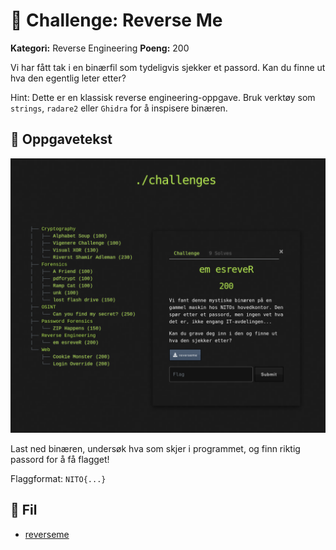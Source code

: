# 🧩 Challenge: Reverse Me

**Kategori:** Reverse Engineering
**Poeng:** 200

Vi har fått tak i en binærfil som tydeligvis sjekker et passord. Kan du finne ut hva den egentlig leter etter?

Hint: Dette er en klassisk reverse engineering-oppgave. Bruk verktøy som `strings`, `radare2` eller `Ghidra` for å inspisere binæren.

## 📝 Oppgavetekst

![Oppgavetekst](assets/Reverse-Me.png)

Last ned binæren, undersøk hva som skjer i programmet, og finn riktig passord for å få flagget!

Flaggformat: `NITO{...}`
## 📂 Fil

* [reverseme](ReverseMe/reverseme)